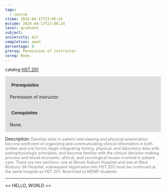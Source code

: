 ```yaml
---
tags:
  - course
ctime: 2024-04-17T23:06:24
mstime: 2024-04-17T23:06:24
level: graduate
subject: 
university: mit
completion: open
percentage: 0
prereq: Permission of instructor
coreq: None.
---
```


catalog [HST.201](http://student.mit.edu/catalog/mHSTa.html#HST.201)

<span style="display: block; padding: 15px; background-color: rgb(100, 100, 100, 0.2);"><font id="m_prereq4006_0" style="display: block; font-family: Arial, sans-serif; font-weight: bold; padding: 5px">Prerequisites</font><br><span id="prereq4006_0">Permission of instructor</span></span>
<span style="display: block; padding: 15px; background-color: rgb(100, 100, 100, 0.2);"><font id="m_coreq4006_0" style="display: block; font-family: Arial, sans-serif; font-weight: bold; padding: 5px">Corequisites</font><br><span id="coreq4006_0">None.</span></span>

<font style="">Description:</font>
<font style="color: grey; font-size: 0.8rem;">Develop skills in patient interviewing and physical examination; become proficient at organizing and communicating clinical information in both written and oral forms; begin integrating history, physical, and laboratory data with pathophysiologic principles; and become familiar with the clinical decision-making process and broad economic, ethical, and sociological issues involved in patient care. There are two sections: one at Mount Auburn Hospital and one at West Roxbury VA Hospital, subsequent registration into HST.202 must be continued at the same hospital as HST.201. Restricted to MEMP students.</font>



---

<< HELLO, WORLD >>
